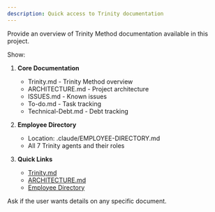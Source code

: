 ```yaml
---
description: Quick access to Trinity documentation
---
```


Provide an overview of Trinity Method documentation available in this project.

Show:
1. **Core Documentation**
   - Trinity.md - Trinity Method overview
   - ARCHITECTURE.md - Project architecture
   - ISSUES.md - Known issues
   - To-do.md - Task tracking
   - Technical-Debt.md - Debt tracking

2. **Employee Directory**
   - Location: .claude/EMPLOYEE-DIRECTORY.md
   - All 7 Trinity agents and their roles

3. **Quick Links**
   - [Trinity.md](trinity/knowledge-base/Trinity.md)
   - [ARCHITECTURE.md](trinity/knowledge-base/ARCHITECTURE.md)
   - [Employee Directory](.claude/EMPLOYEE-DIRECTORY.md)

Ask if the user wants details on any specific document.
